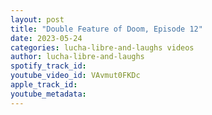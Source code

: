 ```yaml
---
layout: post
title: "Double Feature of Doom, Episode 12"
date: 2023-05-24
categories: lucha-libre-and-laughs videos
author: lucha-libre-and-laughs
spotify_track_id: 
youtube_video_id: VAvmut0FKDc
apple_track_id: 
youtube_metadata: 
---
```

